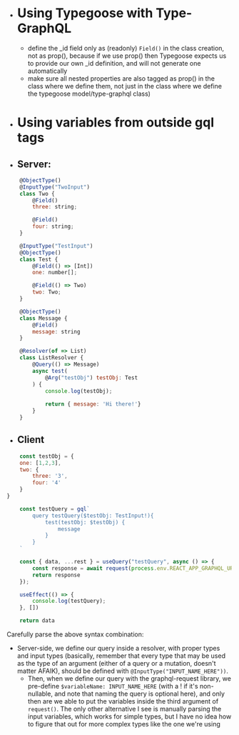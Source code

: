- # Using Typegoose with Type-GraphQL
    - define the _id field only as (readonly) `Field()` in the class creation, not as prop(), because if we use prop() then Typegoose expects us to provide our own _id definition, and will not generate one automatically
    - make sure all nested properties are also tagged as prop() in the class where we define them, not just in the class where we define the typegoose model/type-graphql class)
- # Using variables from outside gql tags

- ## Server:
```javascript
    @ObjectType()
    @InputType("TwoInput")
    class Two {
        @Field()
        three: string;

        @Field()
        four: string;
    }

    @InputType("TestInput")
    @ObjectType()
    class Test {
        @Field(() => [Int])
        one: number[];

        @Field(() => Two)
        two: Two;
    }

    @ObjectType()
    class Message {
        @Field()
        message: string
    }

    @Resolver(of => List) 
    class ListResolver {
        @Query(() => Message)
        async test(
            @Arg("testObj") testObj: Test
        ) {
            console.log(testObj);
    
            return { message: 'Hi there!'}
        }
    }
```

- ## Client
```javascript
    const testObj = {
    one: [1,2,3],
    two: {
        three: '3',
        four: '4'
    }
}

    const testQuery = gql`
        query testQuery($testObj: TestInput!){
            test(testObj: $testObj) {
                message
            }
        }
    `

    const { data, ...rest } = useQuery("testQuery", async () => {
        const response = await request(process.env.REACT_APP_GRAPHQL_URI!, testQuery, { testObj });
        return response
    });

    useEffect(() => {
        console.log(testQuery);
    }, [])

    return data
```

Carefully parse the above syntax combination:
- Server-side, we define our query inside a resolver, with proper types and input types (basically, remember that every type that may be used as the type of an argument (either of a query or a mutation, doesn't matter AFAIK), should be defined with `@InputType("INPUT_NAME_HERE"))`.
    - Then, when we define our query with the graphql-request library, we pre-define `$variableName: INPUT_NAME_HERE` (with a ! if it's non-nullable, and note that naming the query is optional here), and only then are we able to put the variables inside the third argument of `request()`. The only other alternative I see is manually parsing the input variables, which works for simple types, but I have no idea how to figure that out for more complex types like the one we're using